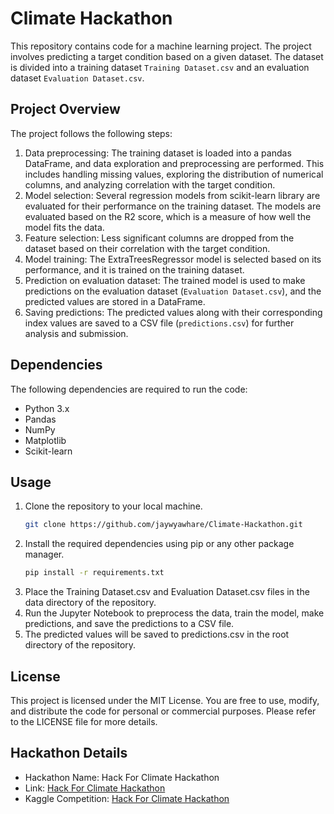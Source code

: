# Climate Hackathon

This repository contains code for a machine learning project. The project involves predicting a target condition based on a given dataset. The dataset is divided into a training dataset `Training Dataset.csv` and an evaluation dataset `Evaluation Dataset.csv`.

## Project Overview

The project follows the following steps:

1. Data preprocessing: The training dataset is loaded into a pandas DataFrame, and data exploration and preprocessing are performed. This includes handling missing values, exploring the distribution of numerical columns, and analyzing correlation with the target condition.
2. Model selection: Several regression models from scikit-learn library are evaluated for their performance on the training dataset. The models are evaluated based on the R2 score, which is a measure of how well the model fits the data.
3. Feature selection: Less significant columns are dropped from the dataset based on their correlation with the target condition.
4. Model training: The ExtraTreesRegressor model is selected based on its performance, and it is trained on the training dataset.
5. Prediction on evaluation dataset: The trained model is used to make predictions on the evaluation dataset (`Evaluation Dataset.csv`), and the predicted values are stored in a DataFrame.
6. Saving predictions: The predicted values along with their corresponding index values are saved to a CSV file (`predictions.csv`) for further analysis and submission.

## Dependencies

The following dependencies are required to run the code:

- Python 3.x
- Pandas
- NumPy
- Matplotlib
- Scikit-learn

## Usage

1. Clone the repository to your local machine.
    ```bash
    git clone https://github.com/jaywyawhare/Climate-Hackathon.git
    ```
2. Install the required dependencies using pip or any other package manager.
    ```bash
    pip install -r requirements.txt
    ```
3. Place the Training Dataset.csv and Evaluation Dataset.csv files in the data directory of the repository.
4. Run the Jupyter Notebook to preprocess the data, train the model, make predictions, and save the predictions to a CSV file.
5. The predicted values will be saved to predictions.csv in the root directory of the repository.

## License
This project is licensed under the MIT License. You are free to use, modify, and distribute the code for personal or commercial purposes. Please refer to the LICENSE file for more details.

## Hackathon Details

- Hackathon Name: Hack For Climate Hackathon
- Link: [Hack For Climate Hackathon](https://unstop.com/hackathons/hack-for-climate-hackathon-swanirvahan-2023-institute-of-chemical-technology-ict-mumbai-indianoil-odisha-camp-663542)
- Kaggle Competition: [Hack For Climate Hackathon](https://www.kaggle.com/competitions/hack-for-climate-hackathon-bhuabaneswar-ict89534/overview)